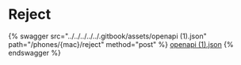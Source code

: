 # Reject

{% swagger src="../../../../../.gitbook/assets/openapi (1).json" path="/phones/{mac}/reject" method="post" %}
[openapi (1).json](<../../../../../.gitbook/assets/openapi (1).json>)
{% endswagger %}
